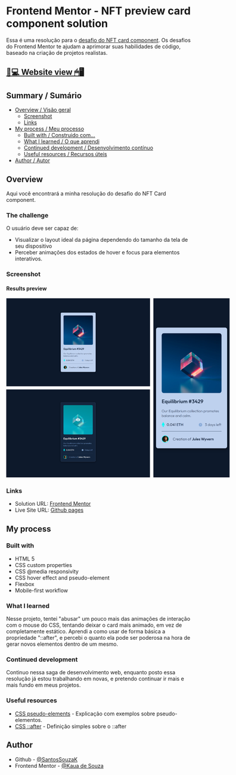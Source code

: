 # Frontend Mentor - NFT preview card component solution

Essa é uma resolução para o [desafio do NFT card component](https://www.frontendmentor.io/challenges/nft-preview-card-component-SbdUL_w0U). Os desafios do Frontend Mentor te ajudam a aprimorar suas habilidades de código, baseado na criação de projetos realistas.

## [📃💻 Website view 🖱🖥](#)

## Summary / Sumário

- [Overview / Visão geral](#overview)
  - [Screenshot](#screenshot)
  - [Links](#links)
- [My process / Meu processo](#my-process)
  - [Built with / Construido com...](#built-with)
  - [What I learned / O que aprendi](#what-i-learned)
  - [Continued development / Desenvolvimento contínuo](#continued-development)
  - [Useful resources / Recursos úteis](#useful-resources)
- [Author / Autor](#author)
  
## Overview

Aqui você encontrará a minha resolução do desafio do NFT Card component.

### The challenge

O usuário deve ser capaz de:

- Visualizar o layout ideal da página dependendo do tamanho da tela de seu dispositivo
- Perceber animações dos estados de hover e focus para elementos interativos.

### Screenshot

#### Results preview

<img src="./screenshots/results-grid.png" style="max-width: 600px">

### Links

- Solution URL: [Frontend Mentor](#)
- Live Site URL: [Github pages](#)

## My process

### Built with

- HTML 5
- CSS custom properties
- CSS @media responsivity
- CSS hover effect and pseudo-element
- Flexbox
- Mobile-first workflow

### What I learned

Nesse projeto, tentei "abusar" um pouco mais das animações de interação com o mouse do CSS, tentando deixar o card mais animado, em vez de completamente estático. Aprendi a como usar de forma básica a propriedade "::after", e percebi o quanto ela pode ser poderosa na hora de gerar novos elementos dentro de um mesmo.

### Continued development

Continuo nessa saga de desenvolvimento web, enquanto posto essa resolução já estou trabalhando em novas, e pretendo continuar ir mais e mais fundo em meus projetos.

### Useful resources

- [CSS pseudo-elements](https://www.w3schools.com/css/css_pseudo_elements.asp) - Explicação com exemplos sobre pseudo-elementos.
- [CSS ::after](https://www.w3schools.com/cssref/sel_after.php) - Definição simples sobre o ::after

## Author

<!-- - Website - [@Kaua de Souza](#) -->

- Github - [@SantosSouzaK](https://github.com/SouzaSantosK)
- Frontend Mentor - [@Kaua de Souza](https://www.frontendmentor.io/profile/SouzaSantosK)